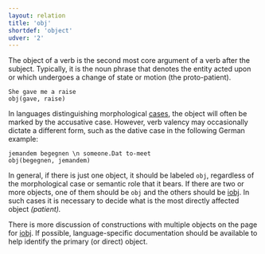 ```yaml
---
layout: relation
title: 'obj'
shortdef: 'object'
udver: '2'
---
```


The object of a verb is the second most core argument of a verb after the subject. 
Typically, it is the noun phrase that denotes the entity acted upon or which undergoes a change of state or motion (the proto-patient).

~~~ sdparse
She gave me a raise
obj(gave, raise)
~~~

In languages distinguishing morphological [cases](u-feat/Case), the
object will often be marked by the accusative case. However,
verb valency may occasionally dictate a different form, such as the
dative case in the following German example:

~~~ sdparse
jemandem begegnen \n someone.Dat to-meet
obj(begegnen, jemandem)
~~~

In general, if there is just one object, it should be labeled `obj`,
regardless of the morphological case or semantic role that it bears. If there are two or more
objects, one of them should be `obj` and the others should be
[iobj](). In such cases it is necessary to decide what is the most
directly affected object _(patient)._ 

<!--The one exception is when there is a clausal complement. 
Then the clausal complement is regarded as a “clausal object” and an object nominal will be an [iobj]().-->

There is more discussion of constructions with multiple objects on the page for [iobj](). 
If possible, language-specific documentation should be available to help identify the primary (or direct) object.
<!-- Interlanguage links updated So kvě 14 19:03:59 CEST 2022 -->
